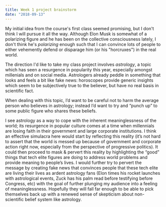 ```yaml
---
title: Week 1 project brainstorm
date: "2018-09-13"
---
```


My initial idea from the course's first class seemed promising, but I don't think I will pursue it all the way. Although Elon Musk is somewhat of a polarizing figure and he has been on the collective consciousness lately, I don't think he's _polarizing_ enough such that I can convince lots of people to either vehemently defend or disparage him (or his "horcruxes") in the real world.

The direction I'd like to take my class project involves _astrology_, a topic which has seen a resurgence in popularity this year, especially amongst millenials and on social media. Astrologers already peddle in something that looks and feels a bit like fake news: horoscopes provide generic insights which seem to be subjectively true to the believer, but have no real basis in scientific fact.

When dealing with this topic, I’d want to be careful not to harm the average person who believes in astrology; instead I’d want to try and “punch up” to some public figure who shares these beliefs.

I see astrology as a way to cope with the inherent meaninglessness of the world; its resurgence in popular culture comes at a time when millennials are losing faith in their government and large corporate institutions. I think an effective simulacra here would start by reflecting this reality (it’s not hard to assert that the world is messed up because of government and corporate action right now, especially from the perspective of progressive politics). It could then proceed to mask & pervert this reality by highlighting the “good” things that tech elite figures are doing to address world problems and provide meaning to people’s lives. I would further try to pervert the message by creating fake news that convinces people that these tech elite are living their lives as ardent astrology fans (Elon times his rocket launches with astrological events, Zuck has his palm read before testifying before Congress, etc) with the goal of further plunging my audience into a feeling of meaninglessness. Hopefully they will fall far enough to be able to pick themselves back up with a renewed sense of skepticism about non-scientific belief system like astrology. 
